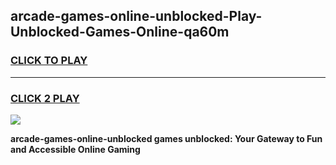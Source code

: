 
## arcade-games-online-unblocked-Play-Unblocked-Games-Online-qa60m
<h3>
<a href="https://premium76.site?title=arcade-games-online-unblocked&ref=24A">CLICK TO PLAY</a></h3>
<hr>

<h3>
<a href="https://premium76.site?title=arcade-games-online-unblocked&ref=24A">CLICK 2 PLAY</a>
  
</h3>

<a href="https://premium76.site?title=arcade-games-online-unblocked&ref=24A"><img src="https://clearcache.store/games.png"></a>


**arcade-games-online-unblocked games unblocked: Your Gateway to Fun and Accessible Online Gaming**
